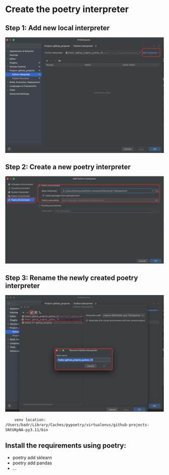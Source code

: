 # Create the poetry interpreter
## Step 1: Add new local interpreter
![img.png](images/add_poetry_interpreter_step_1.png)
## Step 2: Create a new poetry interpreter
![img.png](images/add_poetry_interpreter_step_2.png)
## Step 3: Rename the newly created poetry interpreter
  ![img.png](images/add_poetry_interpreter_step_3.png)
  
        venv location: /Users/badr/Library/Caches/pypoetry/virtualenvs/github-projects-SNtUKpNA-py3.11/bin
  
## Install the requirements using poetry:
* poetry add sklearn
* poetry add pandas
* ...